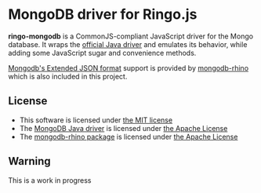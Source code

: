 MongoDB driver for Ringo.js
===========================

**ringo-mongodb** is a CommonJS-compliant JavaScript driver for the Mongo database.
It wraps the [official Java driver](https://github.com/mongodb/mongo-java-driver) and emulates its behavior, while adding some
JavaScript sugar and convenience methods.

[Mongodb's Extended JSON format](http://www.mongodb.org/display/DOCS/Mongo+Extended+JSON) support is provided by [mongodb-rhino](http://code.google.com/p/mongodb-rhino/)
which is also included in this project.

License
-------

- This software is licensed under [the MIT license](http://opensource.org/licenses/MIT)
- The [MongoDB Java driver](https://github.com/mongodb/mongo-java-driver) is licensed under [the Apache License](http://opensource.org/licenses/Apache-2.0)
- The [mongodb-rhino package](http://www.mongodb.org/display/DOCS/Mongo+Extended+JSON) is licensed under [the Apache License](http://opensource.org/licenses/Apache-2.0)

Warning
-------

This is a work in progress
